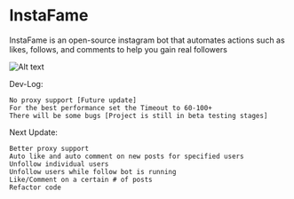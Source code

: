 # InstaFame
InstaFame is an open-source instagram bot that automates actions such as likes, follows, and comments to help you gain real followers

![Alt text](http://i.imgur.com/hbWTHkO.png "")

Dev-Log:
```
No proxy support [Future update]
For the best performance set the Timeout to 60-100+
There will be some bugs [Project is still in beta testing stages]
```

Next Update:
```
Better proxy support
Auto like and auto comment on new posts for specified users
Unfollow individual users
Unfollow users while follow bot is running
Like/Comment on a certain # of posts
Refactor code
```